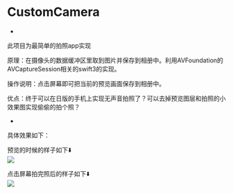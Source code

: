 # CustomCamera  
-
此项目为最简单的拍照app实现  

原理：在摄像头的数据缓冲区里取到图片并保存到相册中。利用AVFoundation的AVCaptureSession相关的swift3的实现。 
 
操作说明：点击屏幕即可把当前的预览画面保存到相册中。  

优点：终于可以在日版的手机上实现无声音拍照了？可以去掉预览图层和拍照的小效果图实现偷偷的拍个照？  

-

具体效果如下：  

预览的时候的样子如下⬇️  
![](http://ovfstv47l.bkt.clouddn.com/17-8-29/6992556.jpg?imageMogr2/thumbnail/!60p)  

点击屏幕拍完照后的样子如下⬇️  
![](http://ovfstv47l.bkt.clouddn.com/17-8-29/5604494.jpg?imageMogr2/thumbnail/!60p)
